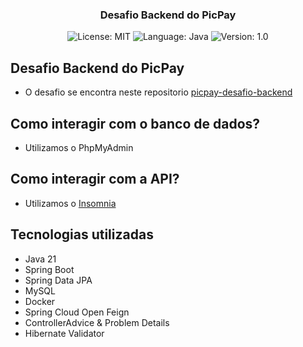 <h3 align="center">
  Desafio Backend do PicPay
</h3>

<p align="center">

  <img alt="License: MIT" src="https://img.shields.io/badge/license-MIT-%2304D361">
  <img alt="Language: Java" src="https://img.shields.io/badge/language-java-green">
  <img alt="Version: 1.0" src="https://img.shields.io/badge/version-1.0-yellowgreen">

</p>

## Desafio Backend do PicPay
- O desafio se encontra neste repositorio [picpay-desafio-backend](https://github.com/PicPay/picpay-desafio-backend)

## Como interagir com o banco de dados?
- Utilizamos o PhpMyAdmin

## Como interagir com a API?
- Utilizamos o [Insomnia](https://insomnia.rest/download)

## Tecnologias utilizadas

* Java 21
* Spring Boot
* Spring Data JPA
* MySQL
* Docker
* Spring Cloud Open Feign
* ControllerAdvice & Problem Details
* Hibernate Validator